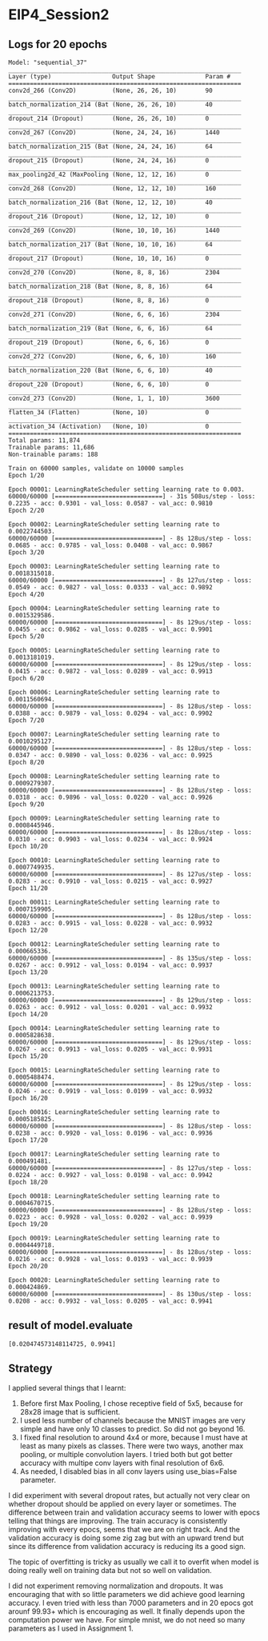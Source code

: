 # EIP4_Session2

## Logs for 20 epochs

```
Model: "sequential_37"
_________________________________________________________________
Layer (type)                 Output Shape              Param #   
=================================================================
conv2d_266 (Conv2D)          (None, 26, 26, 10)        90        
_________________________________________________________________
batch_normalization_214 (Bat (None, 26, 26, 10)        40        
_________________________________________________________________
dropout_214 (Dropout)        (None, 26, 26, 10)        0         
_________________________________________________________________
conv2d_267 (Conv2D)          (None, 24, 24, 16)        1440      
_________________________________________________________________
batch_normalization_215 (Bat (None, 24, 24, 16)        64        
_________________________________________________________________
dropout_215 (Dropout)        (None, 24, 24, 16)        0         
_________________________________________________________________
max_pooling2d_42 (MaxPooling (None, 12, 12, 16)        0         
_________________________________________________________________
conv2d_268 (Conv2D)          (None, 12, 12, 10)        160       
_________________________________________________________________
batch_normalization_216 (Bat (None, 12, 12, 10)        40        
_________________________________________________________________
dropout_216 (Dropout)        (None, 12, 12, 10)        0         
_________________________________________________________________
conv2d_269 (Conv2D)          (None, 10, 10, 16)        1440      
_________________________________________________________________
batch_normalization_217 (Bat (None, 10, 10, 16)        64        
_________________________________________________________________
dropout_217 (Dropout)        (None, 10, 10, 16)        0         
_________________________________________________________________
conv2d_270 (Conv2D)          (None, 8, 8, 16)          2304      
_________________________________________________________________
batch_normalization_218 (Bat (None, 8, 8, 16)          64        
_________________________________________________________________
dropout_218 (Dropout)        (None, 8, 8, 16)          0         
_________________________________________________________________
conv2d_271 (Conv2D)          (None, 6, 6, 16)          2304      
_________________________________________________________________
batch_normalization_219 (Bat (None, 6, 6, 16)          64        
_________________________________________________________________
dropout_219 (Dropout)        (None, 6, 6, 16)          0         
_________________________________________________________________
conv2d_272 (Conv2D)          (None, 6, 6, 10)          160       
_________________________________________________________________
batch_normalization_220 (Bat (None, 6, 6, 10)          40        
_________________________________________________________________
dropout_220 (Dropout)        (None, 6, 6, 10)          0         
_________________________________________________________________
conv2d_273 (Conv2D)          (None, 1, 1, 10)          3600      
_________________________________________________________________
flatten_34 (Flatten)         (None, 10)                0         
_________________________________________________________________
activation_34 (Activation)   (None, 10)                0         
=================================================================
Total params: 11,874
Trainable params: 11,686
Non-trainable params: 188
```


```
Train on 60000 samples, validate on 10000 samples
Epoch 1/20

Epoch 00001: LearningRateScheduler setting learning rate to 0.003.
60000/60000 [==============================] - 31s 508us/step - loss: 0.2235 - acc: 0.9301 - val_loss: 0.0587 - val_acc: 0.9810
Epoch 2/20

Epoch 00002: LearningRateScheduler setting learning rate to 0.0022744503.
60000/60000 [==============================] - 8s 128us/step - loss: 0.0685 - acc: 0.9785 - val_loss: 0.0408 - val_acc: 0.9867
Epoch 3/20

Epoch 00003: LearningRateScheduler setting learning rate to 0.0018315018.
60000/60000 [==============================] - 8s 127us/step - loss: 0.0549 - acc: 0.9827 - val_loss: 0.0333 - val_acc: 0.9892
Epoch 4/20

Epoch 00004: LearningRateScheduler setting learning rate to 0.0015329586.
60000/60000 [==============================] - 8s 129us/step - loss: 0.0455 - acc: 0.9862 - val_loss: 0.0285 - val_acc: 0.9901
Epoch 5/20

Epoch 00005: LearningRateScheduler setting learning rate to 0.0013181019.
60000/60000 [==============================] - 8s 129us/step - loss: 0.0415 - acc: 0.9872 - val_loss: 0.0289 - val_acc: 0.9913
Epoch 6/20

Epoch 00006: LearningRateScheduler setting learning rate to 0.0011560694.
60000/60000 [==============================] - 8s 128us/step - loss: 0.0388 - acc: 0.9879 - val_loss: 0.0294 - val_acc: 0.9902
Epoch 7/20

Epoch 00007: LearningRateScheduler setting learning rate to 0.0010295127.
60000/60000 [==============================] - 8s 128us/step - loss: 0.0347 - acc: 0.9890 - val_loss: 0.0236 - val_acc: 0.9925
Epoch 8/20

Epoch 00008: LearningRateScheduler setting learning rate to 0.0009279307.
60000/60000 [==============================] - 8s 128us/step - loss: 0.0318 - acc: 0.9896 - val_loss: 0.0220 - val_acc: 0.9926
Epoch 9/20

Epoch 00009: LearningRateScheduler setting learning rate to 0.0008445946.
60000/60000 [==============================] - 8s 128us/step - loss: 0.0310 - acc: 0.9903 - val_loss: 0.0234 - val_acc: 0.9924
Epoch 10/20

Epoch 00010: LearningRateScheduler setting learning rate to 0.0007749935.
60000/60000 [==============================] - 8s 127us/step - loss: 0.0283 - acc: 0.9910 - val_loss: 0.0215 - val_acc: 0.9927
Epoch 11/20

Epoch 00011: LearningRateScheduler setting learning rate to 0.0007159905.
60000/60000 [==============================] - 8s 128us/step - loss: 0.0283 - acc: 0.9915 - val_loss: 0.0228 - val_acc: 0.9932
Epoch 12/20

Epoch 00012: LearningRateScheduler setting learning rate to 0.000665336.
60000/60000 [==============================] - 8s 135us/step - loss: 0.0267 - acc: 0.9912 - val_loss: 0.0194 - val_acc: 0.9937
Epoch 13/20

Epoch 00013: LearningRateScheduler setting learning rate to 0.0006213753.
60000/60000 [==============================] - 8s 129us/step - loss: 0.0263 - acc: 0.9912 - val_loss: 0.0201 - val_acc: 0.9932
Epoch 14/20

Epoch 00014: LearningRateScheduler setting learning rate to 0.0005828638.
60000/60000 [==============================] - 8s 129us/step - loss: 0.0267 - acc: 0.9913 - val_loss: 0.0205 - val_acc: 0.9931
Epoch 15/20

Epoch 00015: LearningRateScheduler setting learning rate to 0.0005488474.
60000/60000 [==============================] - 8s 129us/step - loss: 0.0246 - acc: 0.9919 - val_loss: 0.0199 - val_acc: 0.9932
Epoch 16/20

Epoch 00016: LearningRateScheduler setting learning rate to 0.0005185825.
60000/60000 [==============================] - 8s 128us/step - loss: 0.0238 - acc: 0.9920 - val_loss: 0.0196 - val_acc: 0.9936
Epoch 17/20

Epoch 00017: LearningRateScheduler setting learning rate to 0.000491481.
60000/60000 [==============================] - 8s 127us/step - loss: 0.0224 - acc: 0.9927 - val_loss: 0.0198 - val_acc: 0.9942
Epoch 18/20

Epoch 00018: LearningRateScheduler setting learning rate to 0.0004670715.
60000/60000 [==============================] - 8s 128us/step - loss: 0.0223 - acc: 0.9928 - val_loss: 0.0202 - val_acc: 0.9939
Epoch 19/20

Epoch 00019: LearningRateScheduler setting learning rate to 0.0004449718.
60000/60000 [==============================] - 8s 128us/step - loss: 0.0216 - acc: 0.9928 - val_loss: 0.0193 - val_acc: 0.9939
Epoch 20/20

Epoch 00020: LearningRateScheduler setting learning rate to 0.000424869.
60000/60000 [==============================] - 8s 130us/step - loss: 0.0208 - acc: 0.9932 - val_loss: 0.0205 - val_acc: 0.9941
```

## result of model.evaluate
```
[0.020474573148114725, 0.9941]
```

## Strategy

I applied several things that I learnt:

1. Before first Max Pooling, I chose receptive field of 5x5, because for 28x28 image that is sufficient.
2. I used less number of channels because the MNIST images are very simple and have only 10 classes to predict. So did not go beyond 16.
3. I fixed final resolution to around 4x4 or more, because I must have at least as many pixels as classes. There were two ways, another max pooling, or multiple convolution layers. I tried both but got better accuracy with multipe conv layers with final resolution of 6x6. 
4. As needed, I disabled bias in all conv layers using use_bias=False parameter.

I did experiment with several dropout rates, but actually not very clear on whether dropout should be applied on every layer or sometimes. The difference between train and validation accuracy seems to lower with epocs telling that things are improving. The train accuracy is consistently improving with every epocs, seems that we are on right track. And the validation accuracy is doing some zig zag but with an upward trend but since its difference from validation accuracy is reducing its a good sign.

The topic of overfitting is tricky as usually we call it to overfit when model is doing really well on training data but not so well on validation.

I did not experiment removing normalization and dropouts. It was encouraging that with so little parameters we did achieve good learning accuracy. I even tried with less than 7000 parameters and in 20 epocs got arounf 99.93+ which is encouraging as well. It finally depends upon the computation power we have. For simple mnist, we do not need so many parameters as I used in Assignment 1. 

